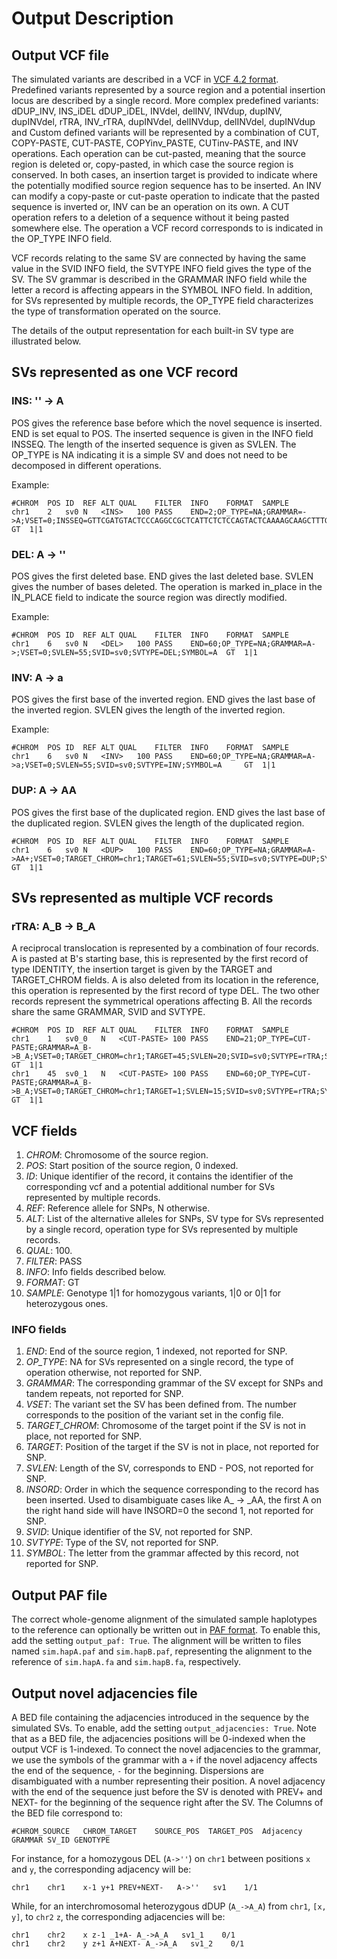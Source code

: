 # Output Description

## Output VCF file
The simulated variants are described in a VCF in [VCF 4.2 format](https://samtools.github.io/hts-specs/VCFv4.2.pdf).  
Predefined variants represented by a source region and a potential insertion locus are described 
by a single record.
More complex predefined variants: \
dDUP\_INV, INS\_iDEL dDUP\_iDEL, INVdel, delINV, INVdup, dupINV, dupINVdel, rTRA, INV\_rTRA, dupINVdel, delINVdup,
delINVdel, dupINVdup \
and Custom defined variants will be represented by a combination of CUT, COPY-PASTE, CUT-PASTE, COPYinv_PASTE, CUTinv-PASTE, and INV 
operations.
Each operation can be cut-pasted, meaning that the source region is deleted or, copy-pasted, in which case the source region is conserved.
In both cases, an insertion target is provided to indicate where the potentially modified source region sequence has to be inserted.
An INV can modify a copy-paste or cut-paste operation to indicate that the pasted sequence is inverted or, INV can be an operation
on its own.
A CUT operation refers to a deletion of a sequence without it being pasted somewhere else.
The operation a VCF record corresponds to is indicated in the OP_TYPE INFO field.

VCF records relating to the same SV are connected by having the same value in the SVID INFO field, 
the SVTYPE INFO field gives the type of the SV.
The SV grammar is described in the GRAMMAR INFO field while the letter a record is affecting
appears in the SYMBOL INFO field.
In addition, for SVs represented by multiple records, the OP_TYPE field characterizes the type of 
transformation operated on the source.

The details of the output representation for each built-in SV type are illustrated below.

## SVs represented as one VCF record

### INS: '' -> A

POS gives the reference base before which the novel sequence is inserted.
END is set equal to POS.   The inserted sequence is given in the INFO field INSSEQ.
The length of the inserted sequence is given as SVLEN.
The OP_TYPE is NA indicating it is a simple SV and does not need to be decomposed in different operations.

Example:

```
#CHROM	POS	ID	REF	ALT	QUAL	FILTER	INFO	FORMAT	SAMPLE
chr1	2	sv0	N	<INS>	100	PASS	END=2;OP_TYPE=NA;GRAMMAR=->A;VSET=0;INSSEQ=GTTCGATGTACTCCCAGGCCGCTCATTCTCTCCAGTACTCAAAAGCAAGCTTTGC;SVLEN=55;INSORD=0;SVID=sv0;SVTYPE=INS;SYMBOL=A 	GT	1|1
```

### DEL: A -> ''

POS gives the first deleted base.  END gives the last deleted base.  SVLEN gives the number of bases deleted.
The operation is marked in\_place in the IN\_PLACE field to indicate the source region was 
directly modified.

Example:

```
#CHROM	POS	ID	REF	ALT	QUAL	FILTER	INFO	FORMAT	SAMPLE
chr1	6	sv0	N	<DEL>	100	PASS	END=60;OP_TYPE=NA;GRAMMAR=A->;VSET=0;SVLEN=55;SVID=sv0;SVTYPE=DEL;SYMBOL=A 	GT	1|1
```

### INV: A -> a

POS gives the first base of the inverted region.  END gives the last base of the inverted
region.  SVLEN gives the length of the inverted region.

Example:

```
#CHROM	POS	ID	REF	ALT	QUAL	FILTER	INFO	FORMAT	SAMPLE
chr1	6	sv0	N	<INV>	100	PASS	END=60;OP_TYPE=NA;GRAMMAR=A->a;VSET=0;SVLEN=55;SVID=sv0;SVTYPE=INV;SYMBOL=A 	GT	1|1
```

### DUP: A -> AA

POS gives the first base of the duplicated region.  END gives the last base of the duplicated
region.  SVLEN gives the length of the duplicated region.

```
#CHROM	POS	ID	REF	ALT	QUAL	FILTER	INFO	FORMAT	SAMPLE
chr1	6	sv0	N	<DUP>	100	PASS	END=60;OP_TYPE=NA;GRAMMAR=A->AA+;VSET=0;TARGET_CHROM=chr1;TARGET=61;SVLEN=55;SVID=sv0;SVTYPE=DUP;SYMBOL=A 	GT	1|1
```
## SVs represented as multiple VCF records

### rTRA: A_B -> B_A
A reciprocal translocation is represented by a combination of four records.
A is pasted at B's starting base, this is represented by the first record of type IDENTITY, the insertion target
is given by the TARGET and TARGET\_CHROM fields. A is also deleted from its location in the reference,
this operation is represented by the first record of type DEL.
The two other records represent the symmetrical operations affecting B.
All the records share the same GRAMMAR, SVID and SVTYPE.

```
#CHROM	POS	ID	REF	ALT	QUAL	FILTER	INFO	FORMAT	SAMPLE
chr1	1	sv0_0	N	<CUT-PASTE>	100	PASS	END=21;OP_TYPE=CUT-PASTE;GRAMMAR=A_B->B_A;VSET=0;TARGET_CHROM=chr1;TARGET=45;SVLEN=20;SVID=sv0;SVTYPE=rTRA;SYMBOL=A 	GT	1|1
chr1	45	sv0_1	N	<CUT-PASTE>	100	PASS	END=60;OP_TYPE=CUT-PASTE;GRAMMAR=A_B->B_A;VSET=0;TARGET_CHROM=chr1;TARGET=1;SVLEN=15;SVID=sv0;SVTYPE=rTRA;SYMBOL=B 	GT	1|1
```

## VCF fields
1. *CHROM*: Chromosome of the source region.
2. *POS*: Start position of the source region, 0 indexed.
3. *ID*: Unique identifier of the record, it contains the identifier of the corresponding vcf and a potential additional number for SVs represented by multiple records.
4. *REF*: Reference allele for SNPs, N otherwise.
5. *ALT*: List of the alternative alleles for SNPs, SV type for SVs represented by a single record, operation type for SVs represented by multiple records.
6. *QUAL*: 100.
7. *FILTER*: PASS
8. *INFO*: Info fields described below.
9. *FORMAT*: GT
10. *SAMPLE*: Genotype 1|1 for homozygous variants, 1|0 or 0|1 for heterozygous ones.

### INFO fields
1. *END*: End of the source region, 1 indexed, not reported for SNP.
2. *OP_TYPE*: NA for SVs represented on a single record, the type of operation otherwise, not reported for SNP.
3. *GRAMMAR*: The corresponding grammar of the SV except for SNPs and tandem repeats, not reported for SNP.
4. *VSET*: The variant set the SV has been defined from. The number corresponds to the position of the variant set in the config file.
5. *TARGET_CHROM*: Chromosome of the target point if the SV is not in place, not reported for SNP.
6. *TARGET*: Position of the target if the SV is not in place, not reported for SNP.
7. *SVLEN*: Length of the SV, corresponds to END - POS, not reported for SNP.
8. *INSORD*: Order in which the sequence corresponding to the record has been inserted. Used to disambiguate cases like A_ -> _AA, the first A on the right hand side will have INSORD=0 the second 1, not reported for SNP.
9. *SVID*: Unique identifier of the SV, not reported for SNP.
10. *SVTYPE*: Type of the SV, not reported for SNP.
11. *SYMBOL*: The letter from the grammar affected by this record, not reported for SNP. 

## Output PAF file
The correct whole-genome alignment of the simulated sample haplotypes to the reference can optionally be
written out in [PAF format](https://github.com/lh3/miniasm/blob/master/PAF.md).
To enable this, add the setting `output_paf: True`.   The alignment will
be written to files named `sim.hapA.paf` and `sim.hapB.paf`, representing the alignment
to the reference of `sim.hapA.fa` and `sim.hapB.fa`, respectively.

## Output novel adjacencies file
A BED file containing the adjacencies introduced in the sequence by the simulated SVs.
To enable, add the setting `output_adjacencies: True`.
Note that as a BED file, the adjacencies positions will be 0-indexed when the output VCF is 1-indexed.
To connect the novel adjacencies to the grammar, we use the symbols of the grammar with a `+` if the novel adjacency 
affects the end of the sequence, `-` for the beginning.
Dispersions are disambiguated with a number representing their position.
A novel adjacency with the end of the sequence just before the SV is denoted with PREV+ and NEXT- for the beginning 
of the sequence right after the SV.
The Columns of the BED file correspond to:
```
#CHROM_SOURCE	CHROM_TARGET	SOURCE_POS  TARGET_POS  Adjacency  GRAMMAR SV_ID GENOTYPE
```

For instance, for a homozygous DEL (`A->''`) on `chr1` between positions `x` and `y`, the corresponding adjacency will be:
```
chr1    chr1    x-1 y+1 PREV+NEXT-   A->''   sv1    1/1
```

While, for an interchromosomal heterozygous dDUP (`A_->A_A`) from `chr1`, `[x, y]`, to `chr2` `z`, the corresponding adjacencies will be:
```
chr1    chr2    x z-1 _1+A- A_->A_A   sv1_1    0/1
chr1    chr2    y z+1 A+NEXT- A_->A_A   sv1_2    0/1
```










